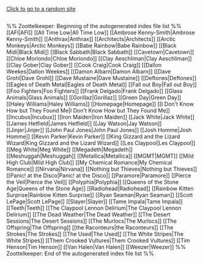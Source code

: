 
<a href="javascript:openSite()">Click to go to a random site</a>
<script>
function openSite() {
var links = [
              "google.com",
              "youtube.com",
              "reddit.com",
              "apple.com"]

            openSite = function() {
              // get a random number between 0 and the number of links
              var randIdx = Math.random() * links.length;
              // round it, so it can be used as array index
              randIdx = parseInt(randIdx, 10);
              // construct the link to be opened
              var link = 'http://' + links[randIdx];
              };
              
    return link;
    
    document.getElementById("link").innerHTML = openSite();
}
</script>
```

```
%% Zoottelkeeper: Beginning of the autogenerated index file list  %%
 [[AFI|AFI]]
 [[All Time Low|All Time Low]]
 [[Ambrose Kenny-Smith|Ambrose Kenny-Smith]]
 [[Anthrax|Anthrax]]
 [[Architects|Architects]]
 [[Arctic Monkeys|Arctic Monkeys]]
 [[Babe Rainbow|Babe Rainbow]]
 [[Black Midi|Black Midi]]
 [[Black Sabbath|Black Sabbath]]
 [[Cavetown|Cavetown]]
 [[Chloe Moriondo|Chloe Moriondo]]
 [[Clay Aeschliman|Clay Aeschliman]]
 [[Clay Gober|Clay Gober]]
 [[Cook Craig|Cook Craig]]
 [[Dallon Weekes|Dallon Weekes]]
 [[Damon Albarn|Damon Albarn]]
 [[Dave Grohl|Dave Grohl]]
 [[Dave Mustaine|Dave Mustaine]]
 [[Deftones|Deftones]]
 [[Eagles of Death Metal|Eagles of Death Metal]]
 [[Fall out Boy|Fall out Boy]]
 [[Foo Fighters|Foo Fighters]]
 [[Frank Delgado|Frank Delgado]]
 [[Glass Animals|Glass Animals]]
 [[Gorillaz|Gorillaz]]
 [[Green Day|Green Day]]
 [[Haley Williams|Haley Williams]]
 [[Homepage|Homepage]]
 [[I Don't Know How but They Found Me|I Don't Know How but They Found Me]]
 [[Incubus|Incubus]]
 [[Iron Maiden|Iron Maiden]]
 [[Jack White|Jack White]]
 [[James Hetfield|James Hetfield]]
 [[Jay Watson|Jay Watson]]
 [[Jinjer|Jinjer]]
 [[John Paul Jones|John Paul Jones]]
 [[Josh Homme|Josh Homme]]
 [[Kevin Parker|Kevin Parker]]
 [[King Gizzard and the Lizard Wizard|King Gizzard and the Lizard Wizard]]
 [[Les Claypool|Les Claypool]]
 [[Meg White|Meg White]]
 [[Megadeth|Megadeth]]
 [[Meshuggah|Meshuggah]]
 [[Metallica|Metallica]]
 [[MGMT|MGMT]]
 [[Mild High Club|Mild High Club]]
 [[My Chemical Romance|My Chemical Romance]]
 [[Nirvana|Nirvana]]
 [[Nothing but Thieves|Nothing but Thieves]]
 [[Panic! at the Disco|Panic! at the Disco]]
 [[Paramore|Paramore]]
 [[Pierce the Veil|Pierce the Veil]]
 [[Polyphia|Polyphia]]
 [[Queens of the Stone Age|Queens of the Stone Age]]
 [[Radiohead|Radiohead]]
 [[Rainbow Kitten Surprise|Rainbow Kitten Surprise]]
 [[Ryan Seaman|Ryan Seaman]]
 [[Scott LePage|Scott LePage]]
 [[Slayer|Slayer]]
 [[Tame Impala|Tame Impala]]
 [[Teeth|Teeth]]
 [[The Claypool Lennon Delirium|The Claypool Lennon Delirium]]
 [[The Dead Weather|The Dead Weather]]
 [[The Desert Sessions|The Desert Sessions]]
 [[The Murlocs|The Murlocs]]
 [[The Offspring|The Offspring]]
 [[the Raconteurs|the Raconteurs]]
 [[The Strokes|The Strokes]]
 [[The Used|The Used]]
 [[The White Stripes|The White Stripes]]
 [[Them Crooked Vultures|Them Crooked Vultures]]
 [[Tim Henson|Tim Henson]]
 [[Van Halen|Van Halen]]
 [[Weezer|Weezer]]
%% Zoottelkeeper: End of the autogenerated index file list  %%

